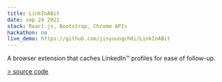 ```yaml
---
title: LinkInABit
date: sep 24 2021
stack: React.js, Bootstrap, Chrome APIs
hackathon: no
live_demo: https://github.com/jinyoungch0i/LinkInABit
---
```


A browser extension that caches LinkedIn™ profiles for ease of follow-up.

[> source code](https://github.com/jinyoungch0i/LinkInABit)
